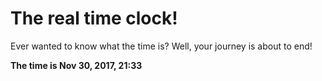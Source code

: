 # The real time clock!

Ever wanted to know what the time is? Well, your journey is about to end!

**The time is Nov 30, 2017, 21:33**